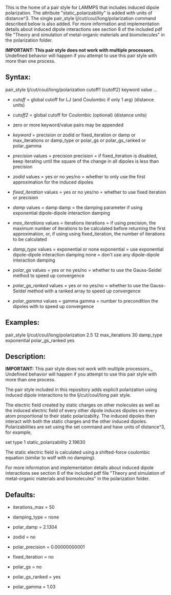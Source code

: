 This is the home of a pair style for LAMMPS that includes induced dipole polarization. The attribute "static_polarizability" is added with units of distance^3. The single pair_style lj/cut/coul/long/polarization command described below is also added. For more information and implementation details about induced dipole interactions see section 8 of the included pdf file "Theory and simulation of metal-organic materials and biomolecules" in the polarization folder.

**IMPORTANT: This pair style does not work with multiple processors.** Undefined behavior will happen if you attempt to use this pair style with more than one process.

## Syntax:

pair_style lj/cut/coul/long/polarization cutoff1 (cutoff2) keyword value ...

* *cutoff* = global cutoff for LJ (and Coulombic if only 1 arg) (distance units)

* *cutoff2* = global cutoff for Coulombic (optional) (distance units)

* zero or more keyword/value pairs may be appended

* *keyword* = precision or zodid or fixed_iteration or damp or max_iterations or damp_type or polar_gs or polar_gs_ranked or polar_gamma

* *precision* values = precision
precision = if fixed_iteration is disabled, keep iterating until the square of the change in all dipoles is less than precision

* *zodid* values = yes or no
yes/no = whether to only use the first approximation for the induced dipoles

* *fixed_iteration* values = yes or no
yes/no = whether to use fixed iteration or precision

* *damp* values = damp
damp = the damping parameter if using exponential dipole-dipole interaction damping

* *max_iterations* values = iterations
iterations = if using precision, the maximum number of iterations to be calculated before returning the first approximation, or, if using using fixed_iteration, the number of iterations to be calculated

* *damp_type* values = exponential or none
exponential = use exponential dipole-dipole interaction damping
none = don't use any dipole-dipole interaction damping

* *polar_gs* values = yes or no
yes/no = whether to use the Gauss-Seidel method to speed up convergence

* *polar_gs_ranked* values = yes or no
yes/no = whether to use the Gauss-Seidel method with a ranked array to speed up convergence

* *polar_gamma* values = gamma
gamma = number to precondition the dipoles with to speed up convergence

## Examples:

pair_style lj/cut/coul/long/polarization 2.5 12 max_iterations 30 damp_type exponential polar_gs_ranked yes

## Description:


**IMPORTANT:** This pair style does not work with multiple processors._ Undefined behavior will happen if you attempt to use this pair style with more than one process.

The pair style included in this repository adds explicit polarization using induced dipole interactions to the lj/cut/coul/long pair style.

The electric field created by static charges on other molecules as well as the induced electric field of every other dipole induces dipoles on every atom proportional to their static polarizabilty. The induced dipoles then interact with both the static charges and the other induced dipoles. Polarizabilities are set using the set command and have units of distance^3, for example,

set type 1 static_polarizability 2.19630

The static electric field is calculated using a shifted-force coulombic equation (similar to wolf with no damping).

For more information and implementation details about induced dipole interactions see section 8 of the included pdf file "Theory and simulation of metal-organic materials and biomolecules" in the polarization folder.

## Defaults:

* iterations_max = 50

* damping_type = none

* polar_damp = 2.1304

* zodid = no

* polar_precision = 0.00000000001

* fixed_iteration = no

* polar_gs = no

* polar_gs_ranked = yes

* polar_gamma = 1.03
